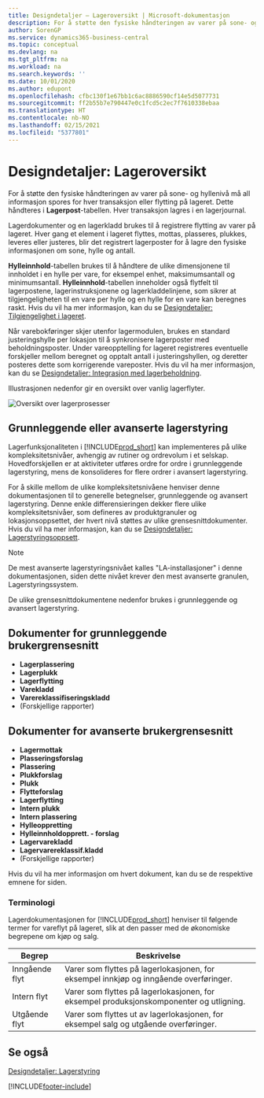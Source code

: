 ```yaml
---
title: Designdetaljer – Lageroversikt | Microsoft-dokumentasjon
description: For å støtte den fysiske håndteringen av varer på sone- og hyllenivå må all informasjon spores for hver transaksjon eller flytting på lageret. Dette håndteres i **Lagerpost**-tabellen. Hver transaksjon lagres i en lagerjournal.
author: SorenGP
ms.service: dynamics365-business-central
ms.topic: conceptual
ms.devlang: na
ms.tgt_pltfrm: na
ms.workload: na
ms.search.keywords: ''
ms.date: 10/01/2020
ms.author: edupont
ms.openlocfilehash: cfbc130f1e67bb1c6ac8886590cf14e5d5077731
ms.sourcegitcommit: ff2b55b7e790447e0c1fcd5c2ec7f7610338ebaa
ms.translationtype: HT
ms.contentlocale: nb-NO
ms.lasthandoff: 02/15/2021
ms.locfileid: "5377801"
---
```

# <a name="design-details-warehouse-overview"></a>Designdetaljer: Lageroversikt
For å støtte den fysiske håndteringen av varer på sone- og hyllenivå må all informasjon spores for hver transaksjon eller flytting på lageret. Dette håndteres i **Lagerpost**-tabellen. Hver transaksjon lagres i en lagerjournal.  

Lagerdokumenter og en lagerkladd brukes til å registrere flytting av varer på lageret. Hver gang et element i lageret flyttes, mottas, plasseres, plukkes, leveres eller justeres, blir det registrert lagerposter for å lagre den fysiske informasjonen om sone, hylle og antall.

**Hylleinnhold**-tabellen brukes til å håndtere de ulike dimensjonene til innholdet i en hylle per vare, for eksempel enhet, maksimumsantall og minimumsantall. **Hylleinnhold**-tabellen inneholder også flytfelt til lagerpostene, lagerinstruksjonene og lagerkladdelinjene, som sikrer at tilgjengeligheten til en vare per hylle og en hylle for en vare kan beregnes raskt. Hvis du vil ha mer informasjon, kan du se [Designdetaljer: Tilgjengelighet i lageret](design-details-availability-in-the-warehouse.md).  

Når varebokføringer skjer utenfor lagermodulen, brukes en standard justeringshylle per lokasjon til å synkronisere lagerposter med beholdningsposter. Under vareopptelling for lageret registreres eventuelle forskjeller mellom beregnet og opptalt antall i justeringshyllen, og deretter posteres dette som korrigerende vareposter. Hvis du vil ha mer informasjon, kan du se [Designdetaljer: Integrasjon med lagerbeholdning](design-details-integration-with-inventory.md).  

Illustrasjonen nedenfor gir en oversikt over vanlig lagerflyter.  

![Oversikt over lagerprosesser](media/design_details_warehouse_management_overview.png "Oversikt over lagerprosesser")  

## <a name="basic-or-advanced-warehousing"></a>Grunnleggende eller avanserte lagerstyring  
Lagerfunksjonaliteten i [!INCLUDE[prod_short](includes/prod_short.md)] kan implementeres på ulike kompleksitetsnivåer, avhengig av rutiner og ordrevolum i et selskap. Hovedforskjellen er at aktiviteter utføres ordre for ordre i grunnleggende lagerstyring, mens de konsolideres for flere ordrer i avansert lagerstyring.  

 For å skille mellom de ulike kompleksitetsnivåene henviser denne dokumentasjonen til to generelle betegnelser, grunnleggende og avansert lagerstyring. Denne enkle differensieringen dekker flere ulike kompleksitetsnivåer, som defineres av produktgranuler og lokasjonsoppsettet, der hvert nivå støttes av ulike grensesnittdokumenter. Hvis du vil ha mer informasjon, kan du se [Designdetaljer: Lagerstyringsoppsett](design-details-warehouse-setup.md).  

> [!NOTE]  
>  De mest avanserte lagerstyringsnivået kalles "LA-installasjoner" i denne dokumentasjonen, siden dette nivået krever den mest avanserte granulen, Lagerstyringssystem.  

 De ulike grensesnittdokumentene nedenfor brukes i grunnleggende og avansert lagerstyring.  

## <a name="basic-ui-documents"></a>Dokumenter for grunnleggende brukergrensesnitt  

-   **Lagerplassering**  
-   **Lagerplukk**  
-   **Lagerflytting**  
-   **Varekladd**  
-   **Varereklassifiseringskladd**  
-   (Forskjellige rapporter)  

## <a name="advanced-ui-documents"></a>Dokumenter for avanserte brukergrensesnitt  

-   **Lagermottak**  
-   **Plasseringsforslag**  
-   **Plassering**  
-   **Plukkforslag**  
-   **Plukk**  
-   **Flytteforslag**  
-   **Lagerflytting**  
-   **Intern plukk**  
-   **Intern plassering**  
-   **Hylleoppretting**  
-   **Hylleinnholdopprett. - forslag**  
-   **Lagervarekladd**  
-   **Lagervarereklassif.kladd**  
-   (Forskjellige rapporter)  

Hvis du vil ha mer informasjon om hvert dokument, kan du se de respektive emnene for siden.  

### <a name="terminology"></a>Terminologi  
Lagerdokumentasjonen for [!INCLUDE[prod_short](includes/prod_short.md)] henviser til følgende termer for vareflyt på lageret, slik at den passer med de økonomiske begrepene om kjøp og salg.  

|Begrep|Beskrivelse|  
|----------|---------------------------------------|  
|Inngående flyt|Varer som flyttes på lagerlokasjonen, for eksempel innkjøp og inngående overføringer.|  
|Intern flyt|Varer som flyttes på lagerlokasjonen, for eksempel produksjonskomponenter og utligning.|  
|Utgående flyt|Varer som flyttes ut av lagerlokasjonen, for eksempel salg og utgående overføringer.|  

## <a name="see-also"></a>Se også  
 [Designdetaljer: Lagerstyring](design-details-warehouse-management.md)


[!INCLUDE[footer-include](includes/footer-banner.md)]